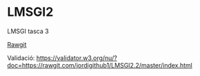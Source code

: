 # LMSGI2
LMSGI tasca 3

[Rawgit](https://rawgit.com/jordigithub1/LMSGI2.2/master/index.html)

Validació: https://validator.w3.org/nu/?doc=https://rawgit.com/jordigithub1/LMSGI2.2/master/index.html
